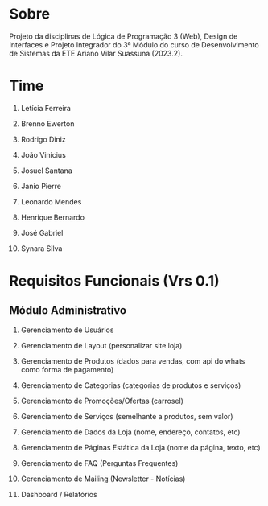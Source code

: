 # Sobre
Projeto da disciplinas de Lógica de Programação 3 (Web), Design de Interfaces e Projeto Integrador do 3ª Módulo do curso de Desenvolvimento de Sistemas da ETE Ariano Vilar Suassuna (2023.2).

# Time

1. Letícia Ferreira

2. Brenno Ewerton

3. Rodrigo Diniz

4. João Vinicius

5. Josuel Santana

6. Janio Pierre

7. Leonardo Mendes

8. Henrique Bernardo

9. José Gabriel

10. Synara Silva

# Requisitos Funcionais (Vrs 0.1)

## Módulo Administrativo

1) Gerenciamento de Usuários

2) Gerenciamento de Layout (personalizar site loja)

3) Gerenciamento de Produtos (dados para vendas, com api do whats como forma de pagamento)

4) Gerenciamento de Categorias (categorias de produtos e serviços)

5) Gerenciamento de Promoções/Ofertas (carrosel)

6) Gerenciamento de Serviços (semelhante a produtos, sem valor)

7) Gerenciamento de Dados da Loja (nome, endereço, contatos, etc)

8) Gerenciamento de Páginas Estática da Loja (nome da página, texto, etc)

9) Gerenciamento de FAQ (Perguntas Frequentes)  

10) Gerenciamento de Mailing (Newsletter - Notícias)

11) Dashboard / Relatórios
